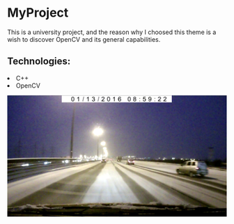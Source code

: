# MyProject

This is a university project, and the reason why I choosed this theme is a wish to discover OpenCV and its general capabilities.
## Technologies:
<li> C++
<li> OpenCV
  
![alt text](images\pict1.png)
